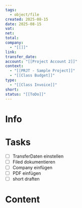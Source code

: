 ```yaml
---
tags:
  - object/file
created: 2025-08-15
date: 2025-08-15
vat:
net:
total:
company:
  - "[[]]"
link:
transfer_date:
account: "[[Project Account 2]]"
context:
  - "[[PRJT - Sample Project]]"
  - "[[Class Budget]]"
type:
  - "[[Class Invoice]]"
short:
status: "[[ToDo]]"
---
```

# Info
# Tasks
- [ ] TransferDaten einstellen
- [ ] Filed dokumentieren
- [ ] Company einfügen
- [ ] PDF einfügen
- [ ] short draften
# Content